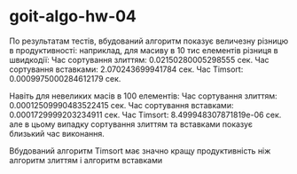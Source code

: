 # goit-algo-hw-04
По результатам тестів, вбудований алгоритм показує величезну різницю в продуктивності:
наприклад, для масиву в 10 тис елементів різниця в швидкодії:
Час сортування злиттям: 0.02150280005298555 сек.
Час сортування вставками: 2.070243699941784 сек.
Час Timsort: 0.0009975000284612179 сек.

Навіть для невеликих масів в 100 елементів:
Час сортування злиттям: 0.00012509990483522415 сек.
Час сортування вставками: 0.0001729999203234911 сек.
Час Timsort: 8.499948307871819e-06 сек.
але в цьому випадку сортування злиттям та вставками показує близький час виконання.

Вбудований алгоритм Timsort має значно кращу продуктивність ніж алгоритм злиттям і алгоритм вставками
